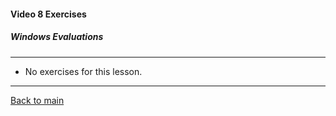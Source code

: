 #### Video 8 Exercises

##### Windows Evaluations

---

- No exercises for this lesson.

---

[Back to main](https://github.com/rot0xd/CBTNuggets/blob/master/CEHv9/README.md)

